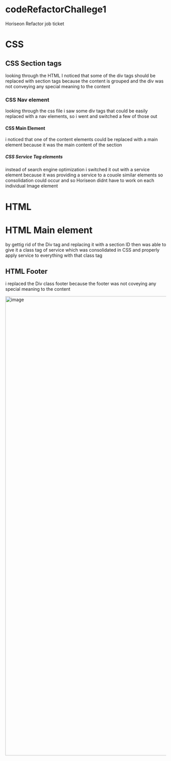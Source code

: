 # codeRefactorChallege1
Horiseon Refactor job ticket 

# CSS

## CSS Section tags
looking through the HTML I noticed that some of the div tags should be replaced with section tags because the content is grouped and the div was not conveying any special meaning to the content
 
 ### CSS Nav element
 looking through the css file i saw some div tags that could be easily replaced with a nav elements, so i went and switched a few of those out
 
 #### CSS Main Element
 i noticed that one of the content elements could be replaced with a main element because it was the main content of the section
 
 ##### CSS Service Tag elements
 instead of search engine optimization i switched it out with a service element because it was providing a service to a couole similar elements so consolidation could occur and so Horiseon didnt have to work on each individual Image element


# HTML

# HTML Main element
by gettig rid of the Div tag and replacing it with a section ID then was able to give it a class tag of service which was consolidated in CSS and properly apply service to everything with that class tag

## HTML Footer
i replaced the Div class footer because the footer was not coveying any special meaning to the content

<img width="1433" alt="image" src="https://user-images.githubusercontent.com/113070891/196557409-dfac8506-cdde-4405-978a-3647cab15cb6.png">
